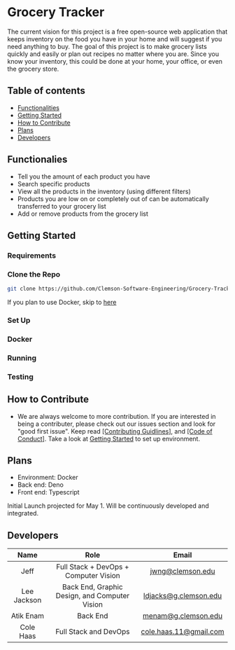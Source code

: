 # Grocery Tracker
The current vision for this project is a free open-source web application that keeps inventory on the food you have in your home and will suggest if you need anything to buy. The goal of this project is to make grocery lists quickly and easily or plan out recipes no matter where you are. Since you know your inventory, this could be done at your home, your office, or even the grocery store. 

## Table of contents
* [Functionalities](#functionalies)
* [Getting Started](#getting-started)
* [How to Contribute](#how-to-contribute)
* [Plans](#plans)
* [Developers](#developers)

## Functionalies
* Tell you the amount of each product you have
* Search specific products
* View all the products in the inventory (using different filters)
* Products you are low on or completely out of can be automatically transferred to your grocery list
* Add or remove products from the grocery list  

## Getting Started
### Requirements

### Clone the Repo
```bash
git clone https://github.com/Clemson-Software-Engineering/Grocery-Tracker.git
```
If you plan to use Docker, skip to [here](#docker)
### Set Up
### Docker
### Running
### Testing

## How to Contribute
* We are always welcome to more contribution. If you are interested in being a contributer, please check out our issues section and look for "good first issue". Keep read [[Contributing Guidlines]](CONTRIBUTING.md), and [[Code of Conduct]](CODE_OF_CONDUCT.md). Take a look at [Getting Started](getting-started) to set up environment.
	
## Plans
* Environment: Docker
* Back end: Deno
* Front end: Typescript

Initial Launch projected for May 1. Will be continuously developed and integrated.

## Developers

| Name | Role | Email |
| :---:  |  :---:   | :---: |
|Jeff | Full Stack + DevOps + Computer Vision | jwng@clemson.edu |
|Lee Jackson | Back End, Graphic Design, and Computer Vision| ldjacks@g.clemson.edu |
|Atik Enam | Back End | menam@g.clemson.edu |
|Cole Haas | Full Stack and DevOps | cole.haas.11@gmail.com |
